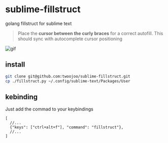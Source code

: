 # sublime-fillstruct
golang fillstruct for sublime text

> Place the **cursor between the curly braces** for a correct autofill.
> This should sync with autocomplete cursor positioning

![gif](https://github.com/twoojoo/sublime-fillstruct/fillstruct.gif)

## install

```bash
git clone git@github.com:twoojoo/sublime-fillstruct.git
cp ./fillstruct.py ~/.config/sublime-text/Packages/User
```

## kebinding

Just add the commad to your keybindings
```json5
[
  //...
  {"keys": ["ctrl+alt+f"], "command": "fillstruct"},
  //...
]
```
